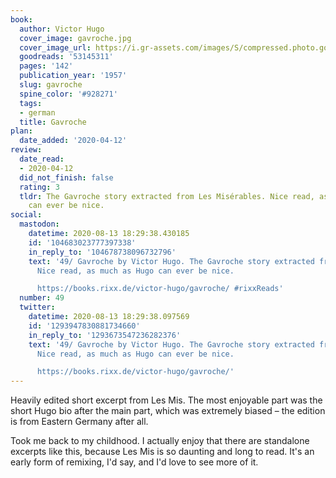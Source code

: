 ```yaml
---
book:
  author: Victor Hugo
  cover_image: gavroche.jpg
  cover_image_url: https://i.gr-assets.com/images/S/compressed.photo.goodreads.com/books/1586713938l/53145311._SX98_.jpg
  goodreads: '53145311'
  pages: '142'
  publication_year: '1957'
  slug: gavroche
  spine_color: '#928271'
  tags:
  - german
  title: Gavroche
plan:
  date_added: '2020-04-12'
review:
  date_read:
  - 2020-04-12
  did_not_finish: false
  rating: 3
  tldr: The Gavroche story extracted from Les Misérables. Nice read, as much as Hugo
    can ever be nice.
social:
  mastodon:
    datetime: 2020-08-13 18:29:38.430185
    id: '104683023777397338'
    in_reply_to: '104678738096732796'
    text: '49/ Gavroche by Victor Hugo. The Gavroche story extracted from Les Misérables.
      Nice read, as much as Hugo can ever be nice.

      https://books.rixx.de/victor-hugo/gavroche/ #rixxReads'
  number: 49
  twitter:
    datetime: 2020-08-13 18:29:38.097569
    id: '1293947830881734660'
    in_reply_to: '1293673547236282376'
    text: '49/ Gavroche by Victor Hugo. The Gavroche story extracted from Les Misérables.
      Nice read, as much as Hugo can ever be nice.

      https://books.rixx.de/victor-hugo/gavroche/'
---
```


Heavily edited short excerpt from Les Mis. The most enjoyable part was the short Hugo bio after the main part, which was
extremely biased – the edition is from Eastern Germany after all.

Took me back to my childhood. I actually enjoy that there are standalone excerpts like this, because Les Mis is so
daunting and long to read. It's an early form of remixing, I'd say, and I'd love to see more of it.
